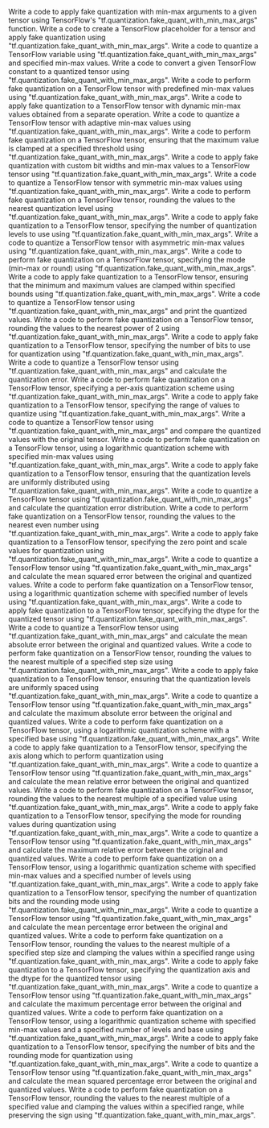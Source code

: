 Write a code to apply fake quantization with min-max arguments to a given tensor using TensorFlow's "tf.quantization.fake_quant_with_min_max_args" function.
Write a code to create a TensorFlow placeholder for a tensor and apply fake quantization using "tf.quantization.fake_quant_with_min_max_args".
Write a code to quantize a TensorFlow variable using "tf.quantization.fake_quant_with_min_max_args" and specified min-max values.
Write a code to convert a given TensorFlow constant to a quantized tensor using "tf.quantization.fake_quant_with_min_max_args".
Write a code to perform fake quantization on a TensorFlow tensor with predefined min-max values using "tf.quantization.fake_quant_with_min_max_args".
Write a code to apply fake quantization to a TensorFlow tensor with dynamic min-max values obtained from a separate operation.
Write a code to quantize a TensorFlow tensor with adaptive min-max values using "tf.quantization.fake_quant_with_min_max_args".
Write a code to perform fake quantization on a TensorFlow tensor, ensuring that the maximum value is clamped at a specified threshold using "tf.quantization.fake_quant_with_min_max_args".
Write a code to apply fake quantization with custom bit widths and min-max values to a TensorFlow tensor using "tf.quantization.fake_quant_with_min_max_args".
Write a code to quantize a TensorFlow tensor with symmetric min-max values using "tf.quantization.fake_quant_with_min_max_args".
Write a code to perform fake quantization on a TensorFlow tensor, rounding the values to the nearest quantization level using "tf.quantization.fake_quant_with_min_max_args".
Write a code to apply fake quantization to a TensorFlow tensor, specifying the number of quantization levels to use using "tf.quantization.fake_quant_with_min_max_args".
Write a code to quantize a TensorFlow tensor with asymmetric min-max values using "tf.quantization.fake_quant_with_min_max_args".
Write a code to perform fake quantization on a TensorFlow tensor, specifying the mode (min-max or round) using "tf.quantization.fake_quant_with_min_max_args".
Write a code to apply fake quantization to a TensorFlow tensor, ensuring that the minimum and maximum values are clamped within specified bounds using "tf.quantization.fake_quant_with_min_max_args".
Write a code to quantize a TensorFlow tensor using "tf.quantization.fake_quant_with_min_max_args" and print the quantized values.
Write a code to perform fake quantization on a TensorFlow tensor, rounding the values to the nearest power of 2 using "tf.quantization.fake_quant_with_min_max_args".
Write a code to apply fake quantization to a TensorFlow tensor, specifying the number of bits to use for quantization using "tf.quantization.fake_quant_with_min_max_args".
Write a code to quantize a TensorFlow tensor using "tf.quantization.fake_quant_with_min_max_args" and calculate the quantization error.
Write a code to perform fake quantization on a TensorFlow tensor, specifying a per-axis quantization scheme using "tf.quantization.fake_quant_with_min_max_args".
Write a code to apply fake quantization to a TensorFlow tensor, specifying the range of values to quantize using "tf.quantization.fake_quant_with_min_max_args".
Write a code to quantize a TensorFlow tensor using "tf.quantization.fake_quant_with_min_max_args" and compare the quantized values with the original tensor.
Write a code to perform fake quantization on a TensorFlow tensor, using a logarithmic quantization scheme with specified min-max values using "tf.quantization.fake_quant_with_min_max_args".
Write a code to apply fake quantization to a TensorFlow tensor, ensuring that the quantization levels are uniformly distributed using "tf.quantization.fake_quant_with_min_max_args".
Write a code to quantize a TensorFlow tensor using "tf.quantization.fake_quant_with_min_max_args" and calculate the quantization error distribution.
Write a code to perform fake quantization on a TensorFlow tensor, rounding the values to the nearest even number using "tf.quantization.fake_quant_with_min_max_args".
Write a code to apply fake quantization to a TensorFlow tensor, specifying the zero point and scale values for quantization using "tf.quantization.fake_quant_with_min_max_args".
Write a code to quantize a TensorFlow tensor using "tf.quantization.fake_quant_with_min_max_args" and calculate the mean squared error between the original and quantized values.
Write a code to perform fake quantization on a TensorFlow tensor, using a logarithmic quantization scheme with specified number of levels using "tf.quantization.fake_quant_with_min_max_args".
Write a code to apply fake quantization to a TensorFlow tensor, specifying the dtype for the quantized tensor using "tf.quantization.fake_quant_with_min_max_args".
Write a code to quantize a TensorFlow tensor using "tf.quantization.fake_quant_with_min_max_args" and calculate the mean absolute error between the original and quantized values.
Write a code to perform fake quantization on a TensorFlow tensor, rounding the values to the nearest multiple of a specified step size using "tf.quantization.fake_quant_with_min_max_args".
Write a code to apply fake quantization to a TensorFlow tensor, ensuring that the quantization levels are uniformly spaced using "tf.quantization.fake_quant_with_min_max_args".
Write a code to quantize a TensorFlow tensor using "tf.quantization.fake_quant_with_min_max_args" and calculate the maximum absolute error between the original and quantized values.
Write a code to perform fake quantization on a TensorFlow tensor, using a logarithmic quantization scheme with a specified base using "tf.quantization.fake_quant_with_min_max_args".
Write a code to apply fake quantization to a TensorFlow tensor, specifying the axis along which to perform quantization using "tf.quantization.fake_quant_with_min_max_args".
Write a code to quantize a TensorFlow tensor using "tf.quantization.fake_quant_with_min_max_args" and calculate the mean relative error between the original and quantized values.
Write a code to perform fake quantization on a TensorFlow tensor, rounding the values to the nearest multiple of a specified value using "tf.quantization.fake_quant_with_min_max_args".
Write a code to apply fake quantization to a TensorFlow tensor, specifying the mode for rounding values during quantization using "tf.quantization.fake_quant_with_min_max_args".
Write a code to quantize a TensorFlow tensor using "tf.quantization.fake_quant_with_min_max_args" and calculate the maximum relative error between the original and quantized values.
Write a code to perform fake quantization on a TensorFlow tensor, using a logarithmic quantization scheme with specified min-max values and a specified number of levels using "tf.quantization.fake_quant_with_min_max_args".
Write a code to apply fake quantization to a TensorFlow tensor, specifying the number of quantization bits and the rounding mode using "tf.quantization.fake_quant_with_min_max_args".
Write a code to quantize a TensorFlow tensor using "tf.quantization.fake_quant_with_min_max_args" and calculate the mean percentage error between the original and quantized values.
Write a code to perform fake quantization on a TensorFlow tensor, rounding the values to the nearest multiple of a specified step size and clamping the values within a specified range using "tf.quantization.fake_quant_with_min_max_args".
Write a code to apply fake quantization to a TensorFlow tensor, specifying the quantization axis and the dtype for the quantized tensor using "tf.quantization.fake_quant_with_min_max_args".
Write a code to quantize a TensorFlow tensor using "tf.quantization.fake_quant_with_min_max_args" and calculate the maximum percentage error between the original and quantized values.
Write a code to perform fake quantization on a TensorFlow tensor, using a logarithmic quantization scheme with specified min-max values and a specified number of levels and base using "tf.quantization.fake_quant_with_min_max_args".
Write a code to apply fake quantization to a TensorFlow tensor, specifying the number of bits and the rounding mode for quantization using "tf.quantization.fake_quant_with_min_max_args".
Write a code to quantize a TensorFlow tensor using "tf.quantization.fake_quant_with_min_max_args" and calculate the mean squared percentage error between the original and quantized values.
Write a code to perform fake quantization on a TensorFlow tensor, rounding the values to the nearest multiple of a specified value and clamping the values within a specified range, while preserving the sign using "tf.quantization.fake_quant_with_min_max_args".